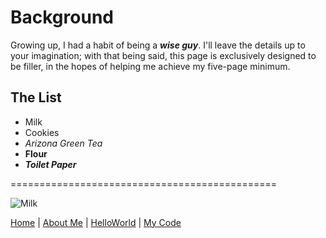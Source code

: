 # Background
Growing up, I had a habit of being a ***wise guy***. I'll leave the details up to your imagination; with that being said, this page is exclusively designed to be filler, in the hopes of helping me achieve my five-page minimum.
## The List
- Milk
- Cookies
- *Arizona Green Tea*
- **Flour**
- ***Toilet Paper***   

==============================================


![Milk](https://i5.walmartimages.com/asr/3592de4c-2d2d-4285-afbf-f0508775bd58_2.bb23225176016b4d5ce96c4efed80382.jpeg "A photo of Milk")



[Home](https://github.com/EricMHanks/EricHanks-midterm/blob/main/README.md "HomePage") | [About Me](https://github.com/EricMHanks/aboutMe/blob/main/README.md "Biography") | [HelloWorld](https://github.com/EricMHanks/hello-world/blob/main/README.md "GitHub Hello, World") | [My Code](https://github.com/EricMHanks/my-code "Portfolio of Code")
